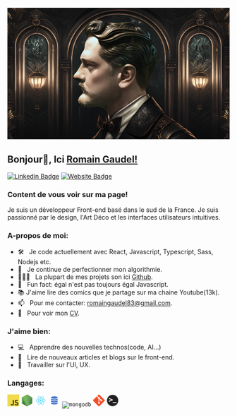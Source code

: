 ![Romain Gaudel banniere](https://raw.githubusercontent.com/boxtoboxyt/boxtoboxyt/main/bannerGitHub.png)

## Bonjour👋, Ici [Romain Gaudel!](https://github.com/boxtoboxyt)

[![Linkedin Badge](https://img.shields.io/badge/-LinkedIn-0e76a8?style=flat-square&logo=Linkedin&logoColor=white)](https://www.linkedin.com/in/romain-gaudel-526a44a5/)
[![Website Badge](https://img.shields.io/badge/Website-3b5998?style=flat-square&logo=google-chrome&logoColor=white)](https://iampavangandhi.github.io/)

### Content de vous voir sur ma page!

Je suis un développeur Front-end basé dans le sud de la France. Je suis passionné par le design, l'Art Déco et les interfaces utilisateurs intuitives.

### A-propos de moi:

- 🛠 &nbsp; Je code actuellement avec React, Javascript, Typescript, Sass, Nodejs etc.
- 🚀 &nbsp; Je continue de perfectionner mon algorithmie.
- 👨🏻‍💻 &nbsp; La plupart de mes projets son ici [Github](https://github.com/boxtoboxyt).
- 👾 &nbsp; Fun fact: égal n'est pas toujours égal Javascript.
- 📚 J'aime lire des comics que je partage sur ma chaine Youtube(13k).	
- 📫 &nbsp; Pour me contacter: romaingaudel83@gmail.com.
- 📝 &nbsp; Pour voir mon [CV](https://github.com/boxtoboxyt/boxtoboxyt/blob/main/CV-Romain-Gaudel.pdf).

### J'aime bien:

- 💻 &nbsp; Apprendre des nouvelles technos(code, AI...)
- 📰 &nbsp; Lire de nouveaux articles et blogs sur le front-end.
- 🍕 &nbsp; Travailler sur l'UI, UX.

### Langages:

<code><img height="27" src="https://raw.githubusercontent.com/github/explore/80688e429a7d4ef2fca1e82350fe8e3517d3494d/topics/javascript/javascript.png" alt="javascript"></code>
<code><img height="27" src="https://raw.githubusercontent.com/github/explore/80688e429a7d4ef2fca1e82350fe8e3517d3494d/topics/nodejs/nodejs.png" alt="nodejs"></code>
<code><img height="27" src="https://raw.githubusercontent.com/github/explore/80688e429a7d4ef2fca1e82350fe8e3517d3494d/topics/react/react.png" alt="react"></code>
<code><img height="27" src="https://raw.githubusercontent.com/github/explore/80688e429a7d4ef2fca1e82350fe8e3517d3494d/topics/sql/sql.png" alt="sql"></code>
<code><img height="27" src="https://encrypted-tbn0.gstatic.com/images?q=tbn%3AANd9GcSTTzPAw-55ssm1Im594xYZ9eRQu2JylrkYLg&usqp=CAU" alt="mongodb"></code>
<code><img height="27" src="https://raw.githubusercontent.com/devicons/devicon/master/icons/git/git-original.svg" alt="git"></code>
<code><img height="27" src="https://raw.githubusercontent.com/github/explore/80688e429a7d4ef2fca1e82350fe8e3517d3494d/topics/terminal/terminal.png" alt="terminal"></code>

